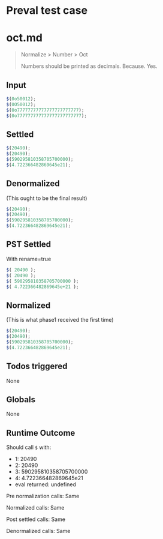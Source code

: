 # Preval test case

# oct.md

> Normalize > Number > Oct
>
> Numbers should be printed as decimals. Because. Yes.

## Input

`````js filename=intro
$(0o50012);
$(0O50012);
$(0o77777777777777777777777);
$(0o777777777777777777777777);
`````


## Settled


`````js filename=intro
$(20490);
$(20490);
$(590295810358705700000);
$(4.722366482869645e21);
`````


## Denormalized
(This ought to be the final result)

`````js filename=intro
$(20490);
$(20490);
$(590295810358705700000);
$(4.722366482869645e21);
`````


## PST Settled
With rename=true

`````js filename=intro
$( 20490 );
$( 20490 );
$( 590295810358705700000 );
$( 4.722366482869645e+21 );
`````


## Normalized
(This is what phase1 received the first time)

`````js filename=intro
$(20490);
$(20490);
$(590295810358705700000);
$(4.722366482869645e21);
`````


## Todos triggered


None


## Globals


None


## Runtime Outcome


Should call `$` with:
 - 1: 20490
 - 2: 20490
 - 3: 590295810358705700000
 - 4: 4.722366482869645e21
 - eval returned: undefined

Pre normalization calls: Same

Normalized calls: Same

Post settled calls: Same

Denormalized calls: Same
